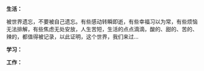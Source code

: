 **生活：**

​		被世界遗忘，不要被自己遗忘。有些感动转瞬即逝，有些幸福习以为常，有些烦恼无法排解，有些焦虑无处安放，人生苦短，生活的点点滴滴，酸的、甜的、苦的、辣的，都值得被记录，以此证明，这个世界，我们来过…



**学习：**

**工作：**


